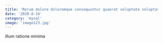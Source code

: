 ```yaml
---
title: 'Rerum dolore doloremque consequuntur quaerat voluptate voluptas tempora officia.'
date: '2020-8-16'
category: 'mysql'
image: 'image123.jpg'
---
```


illum ratione minima
